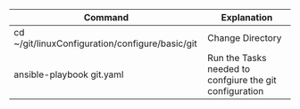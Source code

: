| Command	| Explanation |
|---------|-------------| 
|cd ~/git/linuxConfiguration/configure/basic/git	| Change Directory |
|ansible-playbook git.yaml | Run the Tasks needed to confgiure the git configuration |

